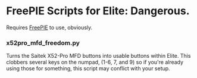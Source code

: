 # FreePIE Scripts for Elite: Dangerous.

Requires [FreePIE](http://andersmalmgren.github.io/FreePIE/) to use, obviously.

### x52pro_mfd_freedom.py

Turns the Saitek X52-Pro MFD buttons into usable buttons within Elite. This clobbers several keys on the numpad,
(1-6, 7, and 9) so if you're already using those for something, this script may conflict with your setup.
